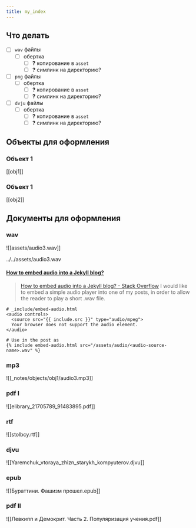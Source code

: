 ```yaml
---
title: my_index
---
```

## Что делать
- [ ] `wav` файлы
	- [ ] обертка
		- [ ] **?** копирование в `asset`
		- [ ] **?** симлинк на директорию?
- [ ] `png` файлы
	- [ ] обертка
		- [ ] **?** копирование в `asset`
		- [ ] **?** симлинк на директорию?
- [ ] `dvju` файлы
	- [ ] обертка
		- [ ] **?** копирование в `asset`
		- [ ] **?** симлинк на директорию?
## Объекты для оформления
### Объект 1

[[obj1]]
### Объект 1

[[obj2]]

## Документы для оформления
### wav
![[assets/audio3.wav]]


../../assets/audio3.wav


#### [How to embed audio into a Jekyll blog?](https://stackoverflow.com/questions/63701944/how-to-embed-audio-into-a-jekyll-blog)
>[How to embed audio into a Jekyll blog? - Stack Overflow](https://stackoverflow.com/questions/63701944/how-to-embed-audio-into-a-jekyll-blog)
>I would like to embed a simple audio player into one of my posts, in order to allow the reader to play a short .wav file.

```
# _include/embed-audio.html
<audio controls>
  <source src="{{ include.src }}" type="audio/mpeg">
  Your browser does not support the audio element.
</audio>

# Use in the post as
{% include embed-audio.html src="/assets/audio/<audio-source-name>.wav" %}
```




### mp3

![[_notes/objects/obj1/audio3.mp3]]
### pdf I
![[elibrary_21705789_91483895.pdf]]
### rtf
![[stolbcy.rtf]]
### djvu
![[Yaremchuk_vtoraya_zhizn_starykh_kompyuterov.djvu]]
### epub
![[Бураттини. Фашизм прошел.epub]]
### pdf II
![[Левкипп и Демокрит. Часть 2. Популяризация учения.pdf]]
